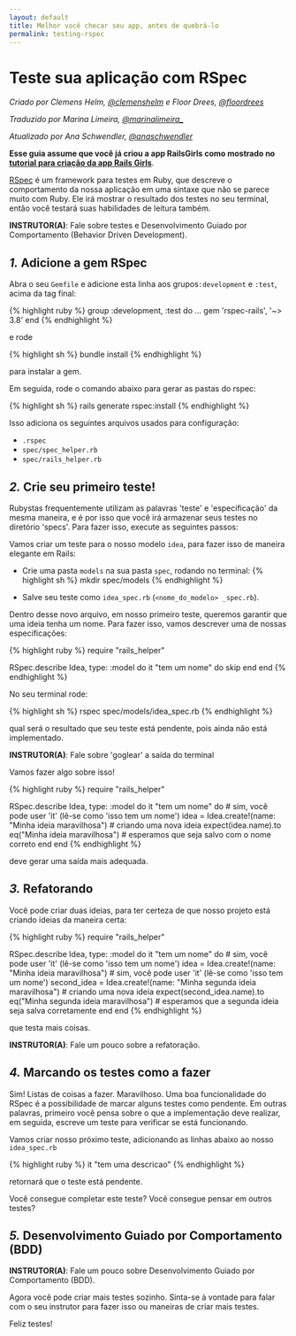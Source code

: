 ```yaml
---
layout: default
title: Melhor você checar seu app, antes de quebrá-lo
permalink: testing-rspec
---
```


# Teste sua aplicação com RSpec

*Criado por Clemens Helm, [@clemenshelm](https://twitter.com/clemenshelm) e Floor Drees, [@floordrees](https://twitter.com/floordrees)*

*Traduzido por Marina Limeira, [@marinalimeira_](https://www.twitter.com/marinalimeira_)*

*Atualizado por Ana Schwendler, [@anaschwendler](https://twitter.com/anaschwendler)*

**Esse guia assume que você já criou a app RailsGirls como mostrado no** [**tutorial para criação da app Rails Girls**](/app).

[RSpec](https://github.com/rspec/rspec-rails) é um framework para testes em Ruby, que descreve o comportamento da nossa aplicação em uma sintaxe que não se parece muito com Ruby. Ele irá mostrar o resultado dos testes no seu terminal, então você testará suas habilidades de leitura também.

__INSTRUTOR(A)__: Fale sobre testes e Desenvolvimento Guiado por Comportamento (Behavior Driven Development).

## *1.* Adicione a gem RSpec

Abra o seu `Gemfile` e adicione esta linha aos grupos`:development` e `:test`, acima da tag final:

{% highlight ruby %}
group :development, :test do
  ...
  gem 'rspec-rails', '~> 3.8'
end
{% endhighlight %}

e rode

{% highlight sh %}
bundle install
{% endhighlight %}

para instalar a gem.

Em seguida, rode o comando abaixo para gerar as pastas do rspec:

{% highlight sh %}
rails generate rspec:install
{% endhighlight %}

Isso adiciona os seguintes arquivos usados para configuração:

- `.rspec`
- `spec/spec_helper.rb`
- `spec/rails_helper.rb`

## *2.* Crie seu primeiro teste!

Rubystas frequentemente utilizam as palavras 'teste' e 'especificação' da mesma maneira, e é por isso que você irá armazenar seus testes no diretório 'specs'.
Para fazer isso, execute as seguintes passos:

Vamos criar um teste para o nosso modelo `idea`, para fazer isso de maneira elegante em Rails:

* Crie uma pasta `models` na sua pasta `spec`, rodando no terminal:
{% highlight sh %}
mkdir spec/models
{% endhighlight %}

* Salve seu teste como `idea_spec.rb` (`<nome_do_modelo> _spec.rb`).

Dentro desse novo arquivo, em nosso primeiro teste, queremos garantir que uma ideia tenha um nome. Para fazer isso, vamos descrever uma de nossas especificações:

{% highlight ruby %}
require "rails_helper"

RSpec.describe Idea, type: :model do
  it "tem um nome" do
    skip
  end
end
{% endhighlight %}

No seu terminal rode:

{% highlight sh %}
rspec spec/models/idea_spec.rb
{% endhighlight %}

qual será o resultado que seu teste está pendente, pois ainda não está implementado.

__INSTRUTOR(A)__: Fale sobre 'goglear' a saída do terminal

Vamos fazer algo sobre isso!

{% highlight ruby %}
require "rails_helper"

RSpec.describe Idea, type: :model do
  it "tem um nome" do # sim, você pode user 'it' (lê-se como 'isso tem um nome')
    idea = Idea.create!(name: "Minha ideia maravilhosa") # criando uma nova ideia
    expect(idea.name).to eq("Minha ideia maravilhosa") # esperamos que seja salvo com o nome correto
  end
end
{% endhighlight %}

deve gerar uma saída mais adequada.

## *3.* Refatorando

Você pode criar duas ideias, para ter certeza de que nosso projeto está criando ideias da maneira certa:

{% highlight ruby %}
require "rails_helper"

RSpec.describe Idea, type: :model do
  it "tem um nome" do # sim, você pode user 'it' (lê-se como 'isso tem um nome')
    idea = Idea.create!(name: "Minha ideia maravilhosa") # sim, você pode user 'it' (lê-se como 'isso tem um nome')
    second_idea = Idea.create!(name: "Minha segunda ideia maravilhosa") # criando uma nova ideia
    expect(second_idea.name).to eq("Minha segunda ideia maravilhosa") # esperamos que a segunda ideia seja salva corretamente
  end
end
{% endhighlight %}

que testa mais coisas.

__INSTRUTOR(A)__: Fale um pouco sobre a refatoração.

## *4.* Marcando os testes como a fazer

Sim! Listas de coisas a fazer. Maravilhoso.
Uma boa funcionalidade do RSpec é a possibilidade de marcar alguns testes como pendente. Em outras palavras, primeiro você pensa sobre o que a implementação deve realizar, em seguida, escreve um teste para verificar se está funcionando.

Vamos criar nosso próximo teste, adicionando as linhas abaixo ao nosso `idea_spec.rb`

{% highlight ruby %}
it "tem uma descricao"
{% endhighlight %}

retornará que o teste está pendente.

Você consegue completar este teste? Você consegue pensar em outros testes?

## *5.* Desenvolvimento Guiado por Comportamento (BDD)

__INSTRUTOR(A)__: Fale um pouco sobre Desenvolvimento Guiado por Comportamento (BDD).

Agora você pode criar mais testes sozinho.
Sinta-se à vontade para falar com o seu instrutor para fazer isso ou maneiras de criar mais testes.

Feliz testes!
